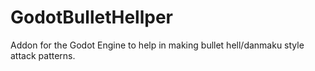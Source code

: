 # GodotBulletHellper
Addon for the Godot Engine to help in making bullet hell/danmaku style attack patterns.
